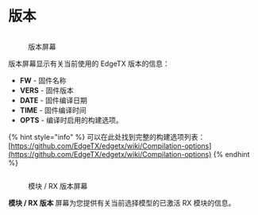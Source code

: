 # 版本



<figure><img src="/.gitbook/assets/version1.png" alt=""><figcaption><p>版本屏幕</p></figcaption></figure>

版本屏幕显示有关当前使用的 EdgeTX 版本的信息：

- **FW** - 固件名称
- **VERS** - 固件版本
- **DATE** - 固件编译日期
- **TIME** - 固件编译时间
- **OPTS** - 编译时启用的构建选项。

{% hint style="info" %}
可以在此处找到完整的构建选项列表：[https://github.com/EdgeTX/edgetx/wiki/Compilation-options](https://github.com/EdgeTX/edgetx/wiki/Compilation-options)
{% endhint %}

<figure><img src="/.gitbook/assets/Version2.jpg" alt=""><figcaption><p>模块 / RX 版本屏幕</p></figcaption></figure>

**模块 / RX 版本** 屏幕为您提供有关当前选择模型的已激活 RX 模块的信息。